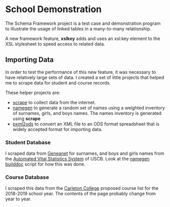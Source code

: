# School Demonstration

The Schema Framework project is a test case and demonstration program
to illustrate the usage of linked tables in a many-to-many relationship.

A new framework feature, **xslkey** adds and uses an xsl:key element
to the XSL stylesheet to speed access to related data.

## Importing Data

In order to test the performance of this new feature, it was necessary
to have relatively large sets of data.  I created a set of little projects
that helped me to scrape data for student and course records.

These helper projects are:

- [scrape](https://www.github.com/cjungmann/scrape) to collect data from the internet.
- [namegen](https://www.github.com/cjungmann/namegen) to generate a random set of names
  using a weighted inventory of surnames, girls, and boys names.  The names inventory
  is generated using **scrape**
- [pxml2ods](https://www.github.com/cjungmann/pxml2ods) to convert an XML file to an
  ODS format spreadsheet that is widely accepted format for importing data.


### Student Database

I scraped data from [Geneanet](https://en.geneanet.org) for surnames, and boys and girls names
from the [Automated Vital Statistics System](http://www.avss.ucsb.edu/NameGB.HTM) of USCB.
Look at the [namegen builddoc](https://www.github.com/cjungmann/namegen/blob/master/builddoc)
script for how this was done.

### Course Database

I scraped this data from the
[Carleton College](https://apps.carleton.edu/campus/registrar/schedule/proposed/)
proposed course list for the 2018-2019 school year.  The contents of the page probably change from
year to year.

